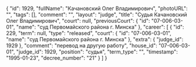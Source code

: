 {
    "id": 1929,
    "fullName": "Качановский Олег Владимирович",
    "photoURL": "",
    "tags": [],
    "comment": "",
    "layout": "judge",
    "title": "Судья Качановский Олег Владимирович",
    "court": null,
    "previousCourt": {
        "id": "07-006-03-01",
        "name": "суд Первомайского района г. Минска"
    },
    "career": [
        {
            "id": 229,
            "term": null,
            "type": "released",
            "court": {
                "id": "07-006-03-01",
                "name": "суд Первомайского района г. Минска"
            },
            "extra": {
                "judge_id": 1929
            },
            "comment": "перевод на другую работу",
            "house_id": "07-006-03-01",
            "judge_id": 1929,
            "position": "судья",
            "term_type": "",
            "timestamp": "1995-01-23",
            "decree_number": "21"
        }
    ]
}